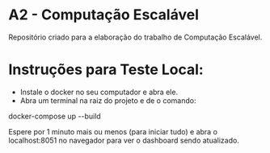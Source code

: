 # A2 - Computação Escalável

Repositório criado para a elaboração do trabalho de Computação Escalável.

# Instruções para Teste Local:

- Instale o docker no seu computador e abra ele.
- Abra um terminal na raiz do projeto e de o comando:

docker-compose up --build

Espere por 1 minuto mais ou menos (para iniciar tudo) e abra o localhost:8051 no navegador para ver o dashboard sendo atualizado. 